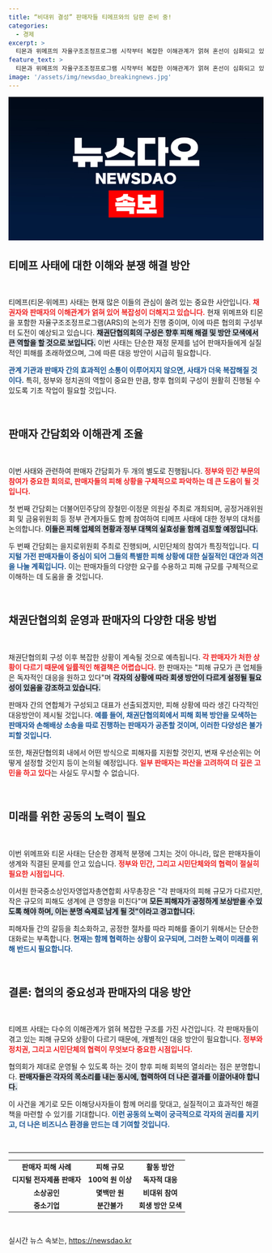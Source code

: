 ```yaml
---
title: “비대위 결성” 판매자들 티메프와의 담판 준비 중!
categories:
  - 경제
excerpt: >
  티몬과 위메프의 자율구조조정프로그램 시작부터 복잡한 이해관계가 얽혀 혼선이 심화되고 있다. 11만 채권자를 둘러싼 간담회가 동시에 열리며, 피해 규모 차이로 각기 다른 대응 방안이 제시되고 있어 문제 해결이 쉽지 않을 전망이다.
feature_text: >
  티몬과 위메프의 자율구조조정프로그램 시작부터 복잡한 이해관계가 얽혀 혼선이 심화되고 있다. 11만 채권자를 둘러싼 간담회가 동시에 열리며, 피해 규모 차이로 각기 다른 대응 방안이 제시되고 있어 문제 해결이 쉽지 않을 전망이다.
image: '/assets/img/newsdao_breakingnews.jpg'
---
```


<p><img src="/assets/img/newsdao_breakingnews.jpg" alt="ranknews 속보" /></p>

<h2 data-ke-size="size26">티메프 사태에 대한 이해와 분쟁 해결 방안</h2>

<p data-ke-size="size16">&nbsp;</p>

<p>티메프(티몬·위메프) 사태는 현재 많은 이들의 관심이 쏠려 있는 중요한 사안입니다. <b><span style="color: #ee2323;">채권자와 판매자의 이해관계가 얽혀 있어 복잡성이 더해지고 있습니다.</span></b> 현재 위메프와 티몬을 포함한 자율구조조정프로그램(ARS)의 논의가 진행 중이며, 이에 따른 협의회 구성부터 도전이 예상되고 있습니다. <b><span style="background-color: #21538527;">채권단협의회의 구성은 향후 피해 해결 및 방안 모색에서 큰 역할을 할 것으로 보입니다.</span></b> 이번 사태는 단순한 재정 문제를 넘어 판매자들에게 실질적인 피해를 초래하였으며, 그에 따른 대응 방안이 시급히 필요합니다. </p>

<p><b><span style="color: #1a5490;">관계 기관과 판매자 간의 효과적인 소통이 이루어지지 않으면, 사태가 더욱 복잡해질 것이다.</span></b> 특히, 정부와 정치권의 역할이 중요한 만큼, 향후 협의회 구성이 원활히 진행될 수 있도록 기초 작업이 필요할 것입니다.</p>

<p data-ke-size="size16">&nbsp;</p>

<h2 data-ke-size="size26">판매자 간담회와 이해관계 조율</h2>

<p data-ke-size="size16">&nbsp;</p>

<p>이번 사태와 관련하여 판매자 간담회가 두 개의 별도로 진행됩니다. <b><span style="color: #ee2323;">정부와 민간 부문의 참여가 중요한 회의로, 판매자들의 피해 상황을 구체적으로 파악하는 데 큰 도움이 될 것입니다.</span></b> </p>

<p>첫 번째 간담회는 더불어민주당의 장철민·이정문 의원실 주최로 개최되며, 공정거래위원회 및 금융위원회 등 정부 관계자들도 함께 참여하여 티메프 사태에 대한 정부의 대처를 논의합니다. <b><span style="background-color: #21538527;">이들은 피해 업체의 현황과 정부 대책의 실효성을 함께 검토할 예정입니다.</span></b> </p>

<p>두 번째 간담회는 을지로위원회 주최로 진행되며, 시민단체의 참여가 특징적입니다. <b><span style="color: #1a5490;">디지털 가전 판매자들이 중심이 되어 그들의 특별한 피해 상황에 대한 실질적인 대안과 의견을 나눌 계획입니다.</span></b> 이는 판매자들의 다양한 요구를 수용하고 피해 규모를 구체적으로 이해하는 데 도움을 줄 것입니다.</p>

<p data-ke-size="size16">&nbsp;</p>

<h2 data-ke-size="size26">채권단협의회 운영과 판매자의 다양한 대응 방법</h2>

<p data-ke-size="size16">&nbsp;</p>

<p>채권단협의회 구성 이후 복잡한 상황이 계속될 것으로 예측됩니다. <b><span style="color: #ee2323;">각 판매자가 처한 상황이 다르기 때문에 일률적인 해결책은 어렵습니다.</span></b> 한 판매자는 "피해 규모가 큰 업체들은 독자적인 대응을 원하고 있다"며 <b><span style="background-color: #21538527;">각자의 상황에 따라 회생 방안이 다르게 설정될 필요성이 있음을 강조하고 있습니다.</span></b> </p>

<p>판매자 간의 연합체가 구성되고 대표가 선출되겠지만, 피해 상황에 따라 생긴 다각적인 대응방안이 제시될 것입니다. <b><span style="color: #1a5490;">예를 들어, 채권단협의회에서 피해 회복 방안을 모색하는 판매자와 손해배상 소송을 따로 진행하는 판매자가 공존할 것이며, 이러한 다양성은 불가피할 것입니다.</span></b> </p>

<p>또한, 채권단협의회 내에서 어떤 방식으로 피해자를 지원할 것인지, 변재 우선순위는 어떻게 설정할 것인지 등이 논의될 예정입니다. <b><span style="color: #ee2323;">일부 판매자는 파산을 고려하여 더 깊은 고민을 하고 있다</span></b>는 사실도 무시할 수 없습니다.</p>

<p data-ke-size="size16">&nbsp;</p>

<h2 data-ke-size="size26">미래를 위한 공동의 노력이 필요</h2>

<p data-ke-size="size16">&nbsp;</p>

<p>이번 위메프와 티몬 사태는 단순한 경제적 분쟁에 그치는 것이 아니라, 많은 판매자들이 생계와 직결된 문제를 안고 있습니다. <b><span style="color: #ee2323;">정부와 민간, 그리고 시민단체와의 협력이 절실히 필요한 시점입니다.</span></b> </p>

<p>이서원 한국중소상인자영업자총연합회 사무총장은 "각 판매자의 피해 규모가 다르지만, 작은 규모의 피해도 생계에 큰 영향을 미친다"며 <b><span style="background-color: #21538527;">모든 피해자가 공정하게 보상받을 수 있도록 해야 하며, 이는 분명 숙제로 남게 될 것"이라고 경고합니다.</span></b> </p>

<p>피해자들 간의 갈등을 최소화하고, 공정한 절차를 따라 피해를 줄이기 위해서는 단순한 대화로는 부족합니다. <b><span style="color: #1a5490;">현재는 함께 협력하는 상황이 요구되며, 그러한 노력이 미래를 위해 반드시 필요합니다.</span></b></p>

<p data-ke-size="size16">&nbsp;</p>

<h2 data-ke-size="size26">결론: 협의의 중요성과 판매자의 대응 방안</h2>

<p data-ke-size="size16">&nbsp;</p>

<p>티메프 사태는 다수의 이해관계가 얽혀 복잡한 구조를 가진 사건입니다. 각 판매자들이 겪고 있는 피해 규모와 상황이 다르기 때문에, 개별적인 대응 방안이 필요합니다. <b><span style="color: #ee2323;">정부와 정치권, 그리고 시민단체의 협력이 무엇보다 중요한 시점입니다.</span></b> </p>

<p>협의회가 제대로 운영될 수 있도록 하는 것이 향후 피해 회복의 열쇠라는 점은 분명합니다. <b><span style="background-color: #21538527;">판매자들은 각자의 목소리를 내는 동시에, 협력하여 더 나은 결과를 이끌어내야 합니다.</span></b> </p>

<p>이 사건을 계기로 모든 이해당사자들이 함께 머리를 맞대고, 실질적이고 효과적인 해결책을 마련할 수 있기를 기대합니다. <b><span style="color: #1a5490;">이런 공동의 노력이 궁극적으로 각자의 권리를 지키고, 더 나은 비즈니스 환경을 만드는 데 기여할 것입니다.</span></b></p>

<p data-ke-size="size16">&nbsp;</p>

<hr style="height:1px; border:none; border-top:1px solid #eee;" />

<table style="width: 100%; border-collapse: collapse;">
    <tr>
        <td style="text-align: center; height: 17px;"><b>판매자 피해 사례</b></td>
        <td style="text-align: center; height: 17px;"><b>피해 규모</b></td>
        <td style="text-align: center; height: 17px;"><b>활동 방안</b></td>
    </tr>
    <tr>
        <td style="text-align: center; height: 17px;"><b>디지털 전자제품 판매자</b></td>
        <td style="text-align: center; height: 17px;"><b>100억 원 이상</b></td>
        <td style="text-align: center; height: 17px;"><b>독자적 대응</b></td>
    </tr>
    <tr>
        <td style="text-align: center; height: 17px;"><b>소상공인</b></td>
        <td style="text-align: center; height: 17px;"><b> 몇백만 원</b></td>
        <td style="text-align: center; height: 17px;"><b>비대위 참여</b></td>
    </tr>
    <tr>
        <td style="text-align: center; height: 17px;"><b>중소기업</b></td>
        <td style="text-align: center; height: 17px;"><b>분간불가</b></td>
        <td style="text-align: center; height: 17px;"><b>회생 방안 모색</b></td>
    </tr>
</table> 

<p data-ke-size="size16">&nbsp;</p>
실시간 뉴스 속보는, <a href="https://newsdao.kr" rel="dofollow">https://newsdao.kr</a>


